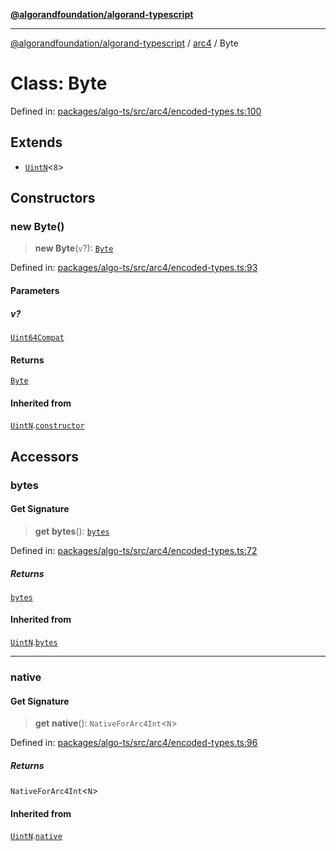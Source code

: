 [**@algorandfoundation/algorand-typescript**](../../../README.md)

***

[@algorandfoundation/algorand-typescript](../../../README.md) / [arc4](../README.md) / Byte

# Class: Byte

Defined in: [packages/algo-ts/src/arc4/encoded-types.ts:100](https://github.com/algorandfoundation/puya-ts/blob/5bdb536fcbeffa6fe079b274d09cae785c8fb7b7/packages/algo-ts/src/arc4/encoded-types.ts#L100)

## Extends

- [`UintN`](UintN.md)\<`8`\>

## Constructors

### new Byte()

> **new Byte**(`v`?): [`Byte`](Byte.md)

Defined in: [packages/algo-ts/src/arc4/encoded-types.ts:93](https://github.com/algorandfoundation/puya-ts/blob/5bdb536fcbeffa6fe079b274d09cae785c8fb7b7/packages/algo-ts/src/arc4/encoded-types.ts#L93)

#### Parameters

##### v?

[`Uint64Compat`](../../../type-aliases/Uint64Compat.md)

#### Returns

[`Byte`](Byte.md)

#### Inherited from

[`UintN`](UintN.md).[`constructor`](UintN.md#constructors)

## Accessors

### bytes

#### Get Signature

> **get** **bytes**(): [`bytes`](../../../type-aliases/bytes.md)

Defined in: [packages/algo-ts/src/arc4/encoded-types.ts:72](https://github.com/algorandfoundation/puya-ts/blob/5bdb536fcbeffa6fe079b274d09cae785c8fb7b7/packages/algo-ts/src/arc4/encoded-types.ts#L72)

##### Returns

[`bytes`](../../../type-aliases/bytes.md)

#### Inherited from

[`UintN`](UintN.md).[`bytes`](UintN.md#bytes)

***

### native

#### Get Signature

> **get** **native**(): `NativeForArc4Int`\<`N`\>

Defined in: [packages/algo-ts/src/arc4/encoded-types.ts:96](https://github.com/algorandfoundation/puya-ts/blob/5bdb536fcbeffa6fe079b274d09cae785c8fb7b7/packages/algo-ts/src/arc4/encoded-types.ts#L96)

##### Returns

`NativeForArc4Int`\<`N`\>

#### Inherited from

[`UintN`](UintN.md).[`native`](UintN.md#native)
